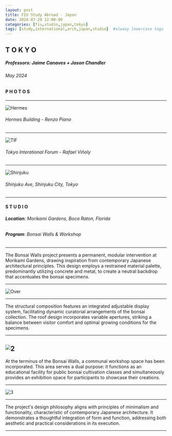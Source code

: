 ```yaml
---
layout: post
title: FIU Study Abroad - Japan
date: 2024-07-29 12:00:00 
categories: [fiu,studio,japan,tokyo]
tags: [study,international,arch,japan,studio]  #alwasy lowercase tags
---
```


## **T O K Y O**
##### Professors: Jaime Canaves + Jason Chandler
###### May 2024



#### **P H O T O S**
---

![Hermes](https://github.com/ArcShaun/ArcShaun.github.io/blob/main/assets/images/Hermes.jpg?raw=true)
###### Hermes Building - Renzo Piano
---

![TIF](https://github.com/ArcShaun/ArcShaun.github.io/blob/main/assets/images/TkyoIntForum.jpg?raw=true)
###### Tokyo Interational Forum - Rafael Viñoly
---

![Shinjuku](https://github.com/ArcShaun/ArcShaun.github.io/blob/main/assets/images/Shinjuku.jpg?raw=true)
###### Shinjuku Ave, Shinjuku City, Tokyo
---

#### **S T U D I O**

###### **Location**: Morikami Gardens, Boca Raton, Florida
###### **Program**: Bonsai Walls & Workshop
---

The Bonsai Walls project presents a permanent, modular intervention at Morikami Gardens, drawing inspiration from contemporary Japanese architectural principles. This design employs a restrained material palette, predominantly utilizing concrete and metal, to create a neutral backdrop that accentuates the bonsai specimens.

---

![Over](https://github.com/ArcShaun/ArcShaun.github.io/blob/main/assets/images/D7/New%20over.jpg?raw=true)

---

The structural composition features an integrated adjustable display system, facilitating dynamic curatorial arrangements of the bonsai collection. The roof design incorporates variable apertures, striking a balance between visitor comfort and optimal growing conditions for the specimens.

---

![2](https://github.com/ArcShaun/ArcShaun.github.io/blob/main/assets/images/D7/Int2.jpg?raw=true)
---

At the terminus of the Bonsai Walls, a communal workshop space has been incorporated. This area serves a dual purpose: it functions as an educational facility for public bonsai cultivation classes and simultaneously provides an exhibition space for participants to showcase their creations.

---

![3](https://github.com/ArcShaun/ArcShaun.github.io/blob/main/assets/images/D7/Int3.jpg?raw=true)

---

The project's design philosophy aligns with principles of minimalism and functionality, characteristic of contemporary Japanese architecture. It demonstrates a thoughtful integration of form and function, addressing both aesthetic and practical considerations in its execution.

---
